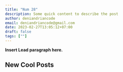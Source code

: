 ```yaml
---
title: "Num 28"
description: Some quick content to describe the post
author: deniandriancode
email: deniandriancode@gmail.com
date: 2023-02-27T13:05:12+07:00
draft: false
tags: [""]
---
```


**Insert Lead paragraph here.**

## New Cool Posts


